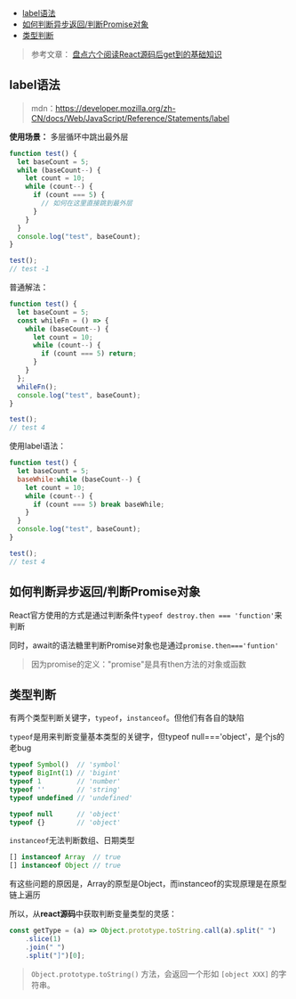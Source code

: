 - [label语法](#label语法)
- [如何判断异步返回/判断Promise对象](#如何判断异步返回判断promise对象)
- [类型判断](#类型判断)


> 参考文章： [盘点六个阅读React源码后get到的基础知识](https://km.woa.com/group/571/articles/show/523272?kmref=search&from_page=1&no=2)

## label语法
> mdn：https://developer.mozilla.org/zh-CN/docs/Web/JavaScript/Reference/Statements/label

**使用场景：** 多层循环中跳出最外层
```js
function test() {
  let baseCount = 5;
  while (baseCount--) {
    let count = 10;
    while (count--) {
      if (count === 5) {
        // 如何在这里直接跳到最外层
      }
    }
  }
  console.log("test", baseCount);
}

test();
// test -1
```

普通解法：
```js
function test() {
  let baseCount = 5;
  const whileFn = () => {
    while (baseCount--) {
      let count = 10;
      while (count--) {
        if (count === 5) return;
      }
    }
  };
  whileFn();
  console.log("test", baseCount);
}

test();
// test 4
```

使用label语法：
```js
function test() {
  let baseCount = 5;
  baseWhile:while (baseCount--) {
    let count = 10;
    while (count--) {
      if (count === 5) break baseWhile;
    }
  }
  console.log("test", baseCount);
}

test();
// test 4
```

## 如何判断异步返回/判断Promise对象
React官方使用的方式是通过判断条件`typeof destroy.then === 'function'`来判断

同时，await的语法糖里判断Promise对象也是通过`promise.then==='funtion'`

> 因为promise的定义："promise"是具有then方法的对象或函数


## 类型判断
有两个类型判断关键字，`typeof`，`instanceof`。但他们有各自的缺陷

`typeof`是用来判断变量基本类型的关键字，但typeof null==='object'，是个js的老bug
```js
typeof Symbol()  // 'symbol'
typeof BigInt(1) // 'bigint'
typeof 1         // 'number'
typeof ''        // 'string'
typeof undefined // 'undefined'

typeof null      // 'object'
typeof {}        // 'object'
```

`instanceof`无法判断数组、日期类型
```js
[] instanceof Array  // true
[] instanceof Object // true
```
有这些问题的原因是，Array的原型是Object，而instanceof的实现原理是在原型链上遍历


所以，从**react源码**中获取判断变量类型的灵感：
```js
const getType = (a) => Object.prototype.toString.call(a).split(" ")
    .slice(1)
    .join(" ")
    .split("]")[0];
```

> `Object.prototype.toString()` 方法，会返回一个形如 `[object XXX]` 的字符串。